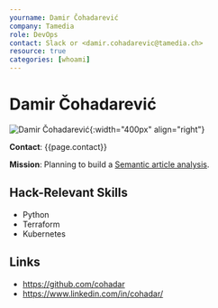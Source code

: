 ```yaml
---
yourname: Damir Čohadarević
company: Tamedia
role: DevOps
contact: Slack or <damir.cohadarevic@tamedia.ch>
resource: true
categories: [whoami]
---
```


Damir Čohadarević
============

![Damir Čohadarević](/tamedia-hackdays/whoami/pics/damir.cohadarevic.png "Damir Čohadarević"){:width="400px" align="right"}

**Contact**: {{page.contact}}

**Mission**: Planning to build a [Semantic article analysis](https://www.youtube.com/watch?v=dQw4w9WgXcQ).

Hack-Relevant Skills
--------------------

- Python
- Terraform
- Kubernetes

Links
-----
- <https://github.com/cohadar>
- <https://www.linkedin.com/in/cohadar/>
